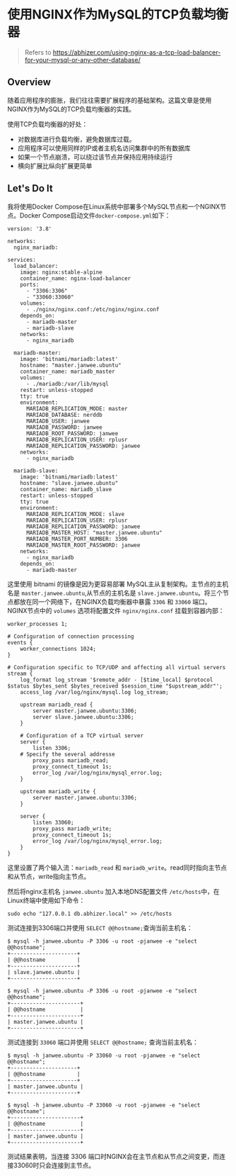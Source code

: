 # 使用NGINX作为MySQL的TCP负载均衡器

> Refers to https://abhizer.com/using-nginx-as-a-tcp-load-balancer-for-your-mysql-or-any-other-database/

## Overview
随着应用程序的膨胀，我们往往需要扩展程序的基础架构。这篇文章是使用NGINX作为MySQL的TCP负载均衡器的实践。

使用TCP负载均衡器的好处：
- 对数据库进行负载均衡，避免数据库过载。
- 应用程序可以使用同样的IP或者主机名访问集群中的所有数据库
- 如果一个节点崩溃，可以绕过该节点并保持应用持续运行
- 横向扩展比纵向扩展更简单

## Let's Do It
我将使用Docker Compose在Linux系统中部署多个MySQL节点和一个NGINX节点。Docker Compose启动文件`docker-compose.yml`如下：

```
version: '3.8'

networks: 
  nginx_mariadb:

services:
  load_balancer:
    image: nginx:stable-alpine
    container_name: nginx-load-balancer
    ports: 
      - "3306:3306"
      - "33060:33060"
    volumes: 
      - ./nginx/nginx.conf:/etc/nginx/nginx.conf
    depends_on:
      - mariadb-master
      - mariadb-slave
    networks:
      - nginx_mariadb

  mariadb-master:
    image: 'bitnami/mariadb:latest'
    hostname: "master.janwee.ubuntu"
    container_name: mariadb_master
    volumes:
      - ./mariadb:/var/lib/mysql
    restart: unless-stopped
    tty: true
    environment:
      MARIADB_REPLICATION_MODE: master
      MARIADB_DATABASE: nerddb
      MARIADB_USER: janwee
      MARIADB_PASSWORD: janwee
      MARIADB_ROOT_PASSWORD: janwee
      MARIADB_REPLICATION_USER: rplusr
      MARIADB_REPLICATION_PASSWORD: janwee
    networks:
      - nginx_mariadb

  mariadb-slave:
    image: 'bitnami/mariadb:latest'
    hostname: "slave.janwee.ubuntu"
    container_name: mariadb_slave
    restart: unless-stopped
    tty: true
    environment:
      MARIADB_REPLICATION_MODE: slave
      MARIADB_REPLICATION_USER: rplusr
      MARIADB_REPLICATION_PASSWORD: janwee
      MARIADB_MASTER_HOST: "master.janwee.ubuntu"
      MARIADB_MASTER_PORT_NUMBER: 3306
      MARIADB_MASTER_ROOT_PASSWORD: janwee
    networks:
      - nginx_mariadb
    depends_on:
      - mariadb-master
```

这里使用 bitnami 的镜像是因为更容易部署 MySQL主从复制架构。主节点的主机名是 `master.janwee.ubuntu`,从节点的主机名是 `slave.janwee.ubuntu`。将三个节点都放在同一个网络下，在NGINX负载均衡器中暴露 `3306` 和 `33060` 端口。
NGINX节点中的 `volumes` 选项将配置文件 `nginx/nginx.conf` 挂载到容器内部：

```
worker_processes 1;

# Configuration of connection processing
events {
    worker_connections 1024;
}

# Configuration specific to TCP/UDP and affecting all virtual servers
stream {
    log_format log_stream '$remote_addr - [$time_local] $protocol $status $bytes_sent $bytes_received $session_time "$upstream_addr"';
    access_log /var/log/nginx/mysql.log log_stream;

    upstream mariadb_read {
        server master.janwee.ubuntu:3306; 
        server slave.janwee.ubuntu:3306;
    }
    
    # Configuration of a TCP virtual server
    server {
        listen 3306;
	# Specify the several addresse
        proxy_pass mariadb_read; 
        proxy_connect_timeout 1s;
        error_log /var/log/nginx/mysql_error.log;
    }

    upstream mariadb_write {
        server master.janwee.ubuntu:3306;
    }

    server {
        listen 33060;
        proxy_pass mariadb_write;
        proxy_connect_timeout 1s;
        error_log /var/log/nginx/mysql_error.log;
    }
}
```

这里设置了两个输入流：`mariadb_read` 和 `mariadb_write`。read同时指向主节点和从节点，write指向主节点。

然后将nginx主机名 `janwee.ubuntu` 加入本地DNS配置文件 `/etc/hosts`中，在Linux终端中使用如下命令：

```
sudo echo "127.0.0.1 db.abhizer.local" >> /etc/hosts
```

测试连接到3306端口并使用 `SELECT @@hostname;`查询当前主机名：

```
$ mysql -h janwee.ubuntu -P 3306 -u root -pjanwee -e "select @@hostname";
+---------------------+
| @@hostname          |
+---------------------+
| slave.janwee.ubuntu |
+---------------------+

$ mysql -h janwee.ubuntu -P 3306 -u root -pjanwee -e "select @@hostname";
+----------------------+
| @@hostname           |
+----------------------+
| master.janwee.ubuntu |
+----------------------+
```

测试连接到 `33060` 端口并使用 `SELECT @@hostname;` 查询当前主机名：

```
$ mysql -h janwee.ubuntu -P 33060 -u root -pjanwee -e "select @@hostname";
+---------------------+
| @@hostname          |
+---------------------+
| master.janwee.ubuntu |
+---------------------+

$ mysql -h janwee.ubuntu -P 33060 -u root -pjanwee -e "select @@hostname";
+----------------------+
| @@hostname           |
+----------------------+
| master.janwee.ubuntu |
+----------------------+
```

测试结果表明，当连接 3306 端口时NGINX会在主节点和从节点之间变更，而连接33060时只会连接到主节点。
